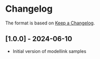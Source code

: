 # Changelog

The format is based on [Keep a Changelog](https://keepachangelog.com/en/1.0.0/).


## [1.0.0] - 2024-06-10
- Initial version of modellink samples

